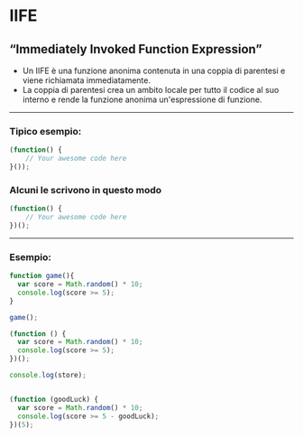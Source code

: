 # IIFE
## “Immediately Invoked Function Expression”
+ Un IIFE è una funzione anonima contenuta in una coppia di parentesi e viene richiamata immediatamente. 
+ La coppia di parentesi crea un ambito locale per tutto il codice al suo interno e rende la funzione anonima un'espressione di funzione.
***
### Tipico esempio:

``` javascript
(function() {
    // Your awesome code here
}());
```
### Alcuni le scrivono in questo modo

``` javascript
(function() {
    // Your awesome code here
})();
```
***
### Esempio:
``` javascript
function game(){
  var score = Math.random() * 10;
  console.log(score >= 5);
}

game();

(function () {
  var score = Math.random() * 10;
  console.log(score >= 5);
})();

console.log(store);


(function (goodLuck) {
  var score = Math.random() * 10;
  console.log(score >= 5 - goodLuck);
})(5);

```
